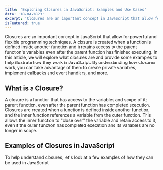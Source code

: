 ```yaml
---
title: 'Exploring Closures in JavaScript: Examples and Use Cases'
date: '10-04-2023'
excerpt: 'Closures are an important concept in JavaScript that allow for powerful and flexible programming techniques. A closure is created when a function is defined inside another function and it retains access to the parent function''s variables even after the parent function has finished executing. By understanding how closures work, you can take advantage of them to create private variables, implement callbacks and event handlers, and more.'
isFeatured: true
---
```


Closures are an important concept in JavaScript that allow for powerful and flexible programming techniques. A closure is created when a function is defined inside another function and it retains access to the parent function's variables even after the parent function has finished executing. In this article, we will explore what closures are and provide some examples to help illustrate how they work in JavaScript. By understanding how closures work, you can take advantage of them to create private variables, implement callbacks and event handlers, and more.

## What is a Closure?

A closure is a function that has access to the variables and scope of its parent function, even after the parent function has completed execution. Closures are created when a function is defined inside another function, and the inner function references a variable from the outer function. This allows the inner function to "close over" the variable and retain access to it, even if the outer function has completed execution and its variables are no longer in scope.

## Examples of Closures in JavaScript

To help understand closures, let's look at a few examples of how they can be used in JavaScript.
